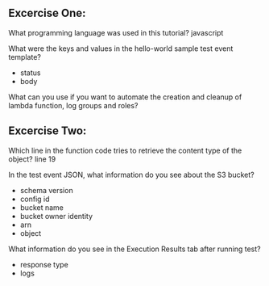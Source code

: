 
## Excercise One:
<p>
What programming language was used in this tutorial?
javascript 
  
What were the keys and values in the hello-world sample test event template?
- status
- body

What can you use if you want to automate the creation and cleanup of lambda function, log groups and roles?
</p>

## Excercise Two:
<p>
Which line in the function code tries to retrieve the content type of the object?
line 19

In the test event JSON, what information do you see about the S3 bucket?
- schema version
- config id
- bucket name
- bucket owner identity 
- arn
- object

What information do you see in the Execution Results tab after running test?
- response type
- logs

</p>
